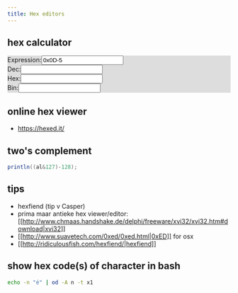 ```yaml
---
title: Hex editors
---
```


## hex calculator
<div class="row" style='background:#ddd'>
  <div class="col-3"><label for='dec'>Expression:</label><input name='expr' id='expr' type="text" value="0x0D-5" onchange="dec.value=eval(this.value); hex.value='0x'+eval(this.value).toString(16);bin.value='0b'+eval(this.value).toString(2).padStart(8, 0);"></div>  
  <div class="col-3"><label for='dec'>Dec:</label><input name='dec' id='dec' type="text" value=""></div>
  <div class="col-3"><label for='dec'>Hex:</label><input name='hex' id='hex' type="text" value=""></div>
  <div class="col-3"><label for='dec'>Bin:</label><input name='bin' id='bin' type="text" value=""></div>
</div>

## online hex viewer
* https://hexed.it/

## two's complement
```java
println((al&127)-128);
```

## tips
* hexfiend (tip v Casper)
* prima maar antieke hex viewer/editor: [[http://www.chmaas.handshake.de/delphi/freeware/xvi32/xvi32.htm#download|xvi32]]
* [[http://www.suavetech.com/0xed/0xed.html|0xED]] for osx 
* [[http://ridiculousfish.com/hexfiend/|hexfiend]]

## show hex code(s) of character in bash
```bash
echo -n "é" | od -A n -t x1
```
